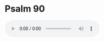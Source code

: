 # Psalm 90

<audio controls>
  <source src="https://openbible.com/audio/hays/BSB_19_Psa_090_H.mp3" type="audio/mp3" />
  <a href="https://openbible.com/audio/hays/BSB_19_Psa_090_H.mp3" download="https://openbible.com/audio/hays/BSB_19_Psa_090_H.mp3">Download MP3 audio</a>.
</audio>

<!--@include: @/bible/translations/bsb/19_psa/verses/090.md-->